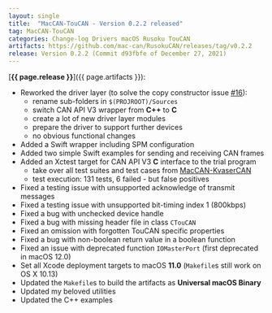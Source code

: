 ```yaml
---
layout: single
title:  "MacCAN-TouCAN - Version 0.2.2 released"
tag: MacCAN-TouCAN
categories: Change-log Drivers macOS Rusoku TouCAN
artifacts: https://github.com/mac-can/RusokuCAN/releases/tag/v0.2.2
release: Version 0.2.2 (Commit d93fbfe of December 27, 2021)
---
```

[**{{ page.release }}**]({{ page.artifacts }}):

- Reworked the driver layer (to solve the copy constructor issue [#16](https://github.com/mac-can/RusokuCAN/issues/16)):
  - rename sub-folders in `$(PROJROOT)/Sources`
  - switch CAN API V3 wrapper from **C++** to **C**
  - create a lot of new driver layer modules
  - prepare the driver to support further devices
  - no obvious functional changes
- Added a Swift wrapper including SPM configuration
- Added two simple Swift examples for sending and receiving CAN frames
- Added an Xctest target for CAN API V3 **C** interface to the trial program
  - take over all test suites and test cases from [MacCAN-KvaserCAN](https://github.com/mac-can/MacCAN-KvaserCAN/tree/main/Trial/Testing)
  - test execution: 131 tests, 6 failed - but false positives
- Fixed a testing issue with unsupported acknowledge of transmit messages
- Fixed a testing issue with unsupported bit-timing index 1 (800kbps)
- Fixed a bug with unchecked device handle
- Fixed a bug with missing header file in class `CTouCAN`
- Fixed an omission with forgotten TouCAN specific properties
- Fixed a bug with non-boolean return value in a boolean function
- Fixed an issue with deprecated function `IOMasterPort` (first deprecated in macOS 12.0)
- Set all Xcode deployment targets to macOS **11.0** (`Makefile`s still work on OS X 10.13)
- Updated the `Makefile`s to build the artifacts as **Universal macOS Binary**
- Updated my beloved utilities
- Updated the C++ examples
